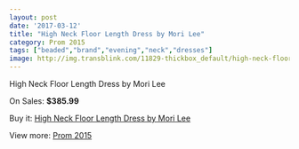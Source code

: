 ```yaml
---
layout: post
date: '2017-03-12'
title: "High Neck Floor Length Dress by Mori Lee"
category: Prom 2015
tags: ["beaded","brand","evening","neck","dresses"]
image: http://img.transblink.com/11829-thickbox_default/high-neck-floor-length-dress-by-mori-lee.jpg
---
```

High Neck Floor Length Dress by Mori Lee

On Sales: **$385.99**
<a href="https://www.transblink.com/en/prom-2015/3844-high-neck-floor-length-dress-by-mori-lee.html"><amp-img layout="responsive" width="600" height="600" src="//img.transblink.com/11829-thickbox_default/high-neck-floor-length-dress-by-mori-lee.jpg" alt="High Neck Floor Length Dress by Mori Lee 0" /></a>
<a href="https://www.transblink.com/en/prom-2015/3844-high-neck-floor-length-dress-by-mori-lee.html"><amp-img layout="responsive" width="600" height="600" src="//img.transblink.com/11833-thickbox_default/high-neck-floor-length-dress-by-mori-lee.jpg" alt="High Neck Floor Length Dress by Mori Lee 1" /></a>
<a href="https://www.transblink.com/en/prom-2015/3844-high-neck-floor-length-dress-by-mori-lee.html"><amp-img layout="responsive" width="600" height="600" src="//img.transblink.com/11832-thickbox_default/high-neck-floor-length-dress-by-mori-lee.jpg" alt="High Neck Floor Length Dress by Mori Lee 2" /></a>
<a href="https://www.transblink.com/en/prom-2015/3844-high-neck-floor-length-dress-by-mori-lee.html"><amp-img layout="responsive" width="600" height="600" src="//img.transblink.com/11831-thickbox_default/high-neck-floor-length-dress-by-mori-lee.jpg" alt="High Neck Floor Length Dress by Mori Lee 3" /></a>
<a href="https://www.transblink.com/en/prom-2015/3844-high-neck-floor-length-dress-by-mori-lee.html"><amp-img layout="responsive" width="600" height="600" src="//img.transblink.com/11830-thickbox_default/high-neck-floor-length-dress-by-mori-lee.jpg" alt="High Neck Floor Length Dress by Mori Lee 4" /></a>

Buy it: [High Neck Floor Length Dress by Mori Lee](https://www.transblink.com/en/prom-2015/3844-high-neck-floor-length-dress-by-mori-lee.html "High Neck Floor Length Dress by Mori Lee")

View more: [Prom 2015](https://www.transblink.com/en/10-prom-2015 "Prom 2015")